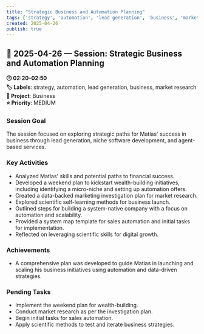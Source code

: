 ```yaml
---
title: "Strategic Business and Automation Planning"
tags: ['strategy', 'automation', 'lead generation', 'business', 'market research']
created: 2025-04-26
publish: true
---
```


## 📅 2025-04-26 — Session: Strategic Business and Automation Planning

**🕒 02:20–02:50**  
**🏷️ Labels**: strategy, automation, lead generation, business, market research  
**📂 Project**: Business  
**⭐ Priority**: MEDIUM  


### Session Goal
The session focused on exploring strategic paths for Matías' success in business through lead generation, niche software development, and agent-based services.

### Key Activities
- Analyzed Matías' skills and potential paths to financial success.
- Developed a weekend plan to kickstart wealth-building initiatives, including identifying a micro-niche and setting up automation offers.
- Created a data-backed marketing investigation plan for market research.
- Explored scientific self-learning methods for business launch.
- Outlined steps for building a system-native company with a focus on automation and scalability.
- Provided a system map template for sales automation and initial tasks for implementation.
- Reflected on leveraging scientific skills for digital growth.

### Achievements
- A comprehensive plan was developed to guide Matías in launching and scaling his business initiatives using automation and data-driven strategies.

### Pending Tasks
- Implement the weekend plan for wealth-building.
- Conduct market research as per the investigation plan.
- Begin initial tasks for sales automation.
- Apply scientific methods to test and iterate business strategies.
